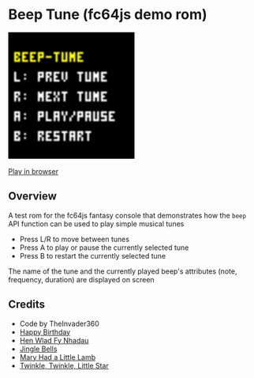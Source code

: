 # Beep Tune (fc64js demo rom)

[<img src="https://raw.githubusercontent.com/TheInvader360/fc64js/main/rom/demo/beep-tune/docs/demo.gif" width="256"/>](https://theinvader360.github.io/fc64js/rom/demo/beep-tune/)

[Play in browser](https://theinvader360.github.io/fc64js/rom/demo/beep-tune/)

## Overview

A test rom for the fc64js fantasy console that demonstrates how the `beep` API function can be used to play simple musical tunes

* Press L/R to move between tunes
* Press A to play or pause the currently selected tune
* Press B to restart the currently selected tune

The name of the tune and the currently played beep's attributes (note, frequency, duration) are displayed on screen

## Credits

* Code by TheInvader360
* [Happy Birthday](https://en.wikipedia.org/wiki/Happy_Birthday_to_You)
* [Hen Wlad Fy Nhadau](https://en.wikipedia.org/wiki/Hen_Wlad_Fy_Nhadau)
* [Jingle Bells](https://en.wikipedia.org/wiki/Jingle_Bells)
* [Mary Had a Little Lamb](https://en.wikipedia.org/wiki/Mary_Had_a_Little_Lamb)
* [Twinkle, Twinkle, Little Star](https://en.wikipedia.org/wiki/Twinkle,_Twinkle,_Little_Star)
